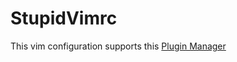 # StupidVimrc

This vim configuration supports this [Plugin Manager](https://github.com/junegunn/vim-plug)
